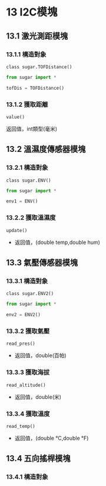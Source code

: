 # 13 I2C模塊

## 13.1 激光測距模塊

### 13.1.1 構造對象

`class sugar.TOFDistance()`

```python
from sugar import *

tofDis = TOFDistance()
```

### 13.1.2 獲取距離

`value()`

返回值，int類型(毫米)

## 13.2 溫濕度傳感器模塊

### 13.2.1 構造對象

`class sugar.ENV()`

```python
from sugar import *

env1 = ENV()
```

### 13.2.2 獲取溫濕度

`update()`

* 返回值，(double temp,double hum)

## 13.3 氣壓傳感器模塊

### 13.3.1 構造對象

`class sugar.ENV2()`

```python
from sugar import *

env2 = ENV2()
```

### 13.3.2 獲取氣壓

`read_pres()`

* 返回值，double(百帕)

### 13.3.3 獲取海拔

`read_altitude()`

* 返回值，double(米)

### 13.3.4 獲取溫度

`read_temp()`

* 返回值，(double °C,double °F)

## 13.4 五向搖桿模塊

### 13.4.1 構造對象


